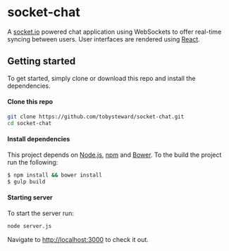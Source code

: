 # socket-chat

A [socket.io](http://socket.io/) powered chat application using WebSockets to offer real-time
syncing between users. User interfaces are rendered using [React](https://facebook.github.io/react/).

## Getting started

To get started, simply clone or download this repo and install the dependencies.

#### Clone this repo

```bash
git clone https://github.com/tobysteward/socket-chat.git
cd socket-chat
```

#### Install dependencies

This project depends on [Node.js](https://www.nodejs.org/), [npm](https://www.npmjs.com/)
and [Bower](http://bower.io/). To the build the project run the following:

```bash
$ npm install && bower install
$ gulp build
```

#### Starting server

To start the server run:

```bash
node server.js
```

Navigate to [http://localhost:3000](http://localhost:3000) to check it out.
